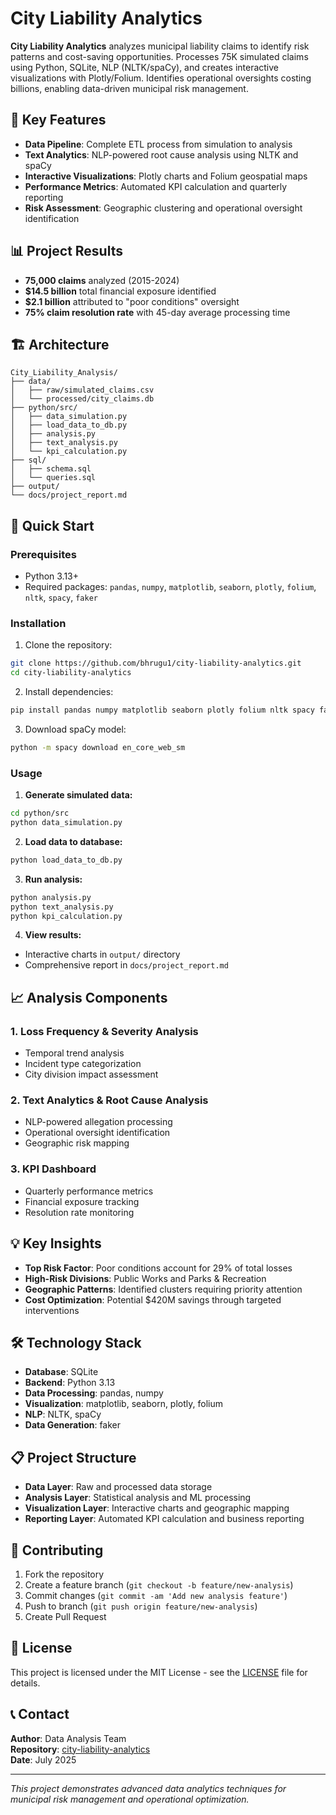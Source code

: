 # City Liability Analytics

**City Liability Analytics** analyzes municipal liability claims to identify risk patterns and cost-saving opportunities. Processes 75K simulated claims using Python, SQLite, NLP (NLTK/spaCy), and creates interactive visualizations with Plotly/Folium. Identifies operational oversights costing billions, enabling data-driven municipal risk management.

## 🎯 Key Features

- **Data Pipeline**: Complete ETL process from simulation to analysis
- **Text Analytics**: NLP-powered root cause analysis using NLTK and spaCy
- **Interactive Visualizations**: Plotly charts and Folium geospatial maps
- **Performance Metrics**: Automated KPI calculation and quarterly reporting
- **Risk Assessment**: Geographic clustering and operational oversight identification

## 📊 Project Results

- **75,000 claims** analyzed (2015-2024)
- **$14.5 billion** total financial exposure identified
- **$2.1 billion** attributed to "poor conditions" oversight
- **75% claim resolution rate** with 45-day average processing time

## 🏗️ Architecture

```
City_Liability_Analysis/
├── data/
│   ├── raw/simulated_claims.csv
│   └── processed/city_claims.db
├── python/src/
│   ├── data_simulation.py
│   ├── load_data_to_db.py
│   ├── analysis.py
│   ├── text_analysis.py
│   └── kpi_calculation.py
├── sql/
│   ├── schema.sql
│   └── queries.sql
├── output/
└── docs/project_report.md
```

## 🚀 Quick Start

### Prerequisites
- Python 3.13+
- Required packages: `pandas`, `numpy`, `matplotlib`, `seaborn`, `plotly`, `folium`, `nltk`, `spacy`, `faker`

### Installation

1. Clone the repository:
```bash
git clone https://github.com/bhrugu1/city-liability-analytics.git
cd city-liability-analytics
```

2. Install dependencies:
```bash
pip install pandas numpy matplotlib seaborn plotly folium nltk spacy faker
```

3. Download spaCy model:
```bash
python -m spacy download en_core_web_sm
```

### Usage

1. **Generate simulated data:**
```bash
cd python/src
python data_simulation.py
```

2. **Load data to database:**
```bash
python load_data_to_db.py
```

3. **Run analysis:**
```bash
python analysis.py
python text_analysis.py
python kpi_calculation.py
```

4. **View results:**
- Interactive charts in `output/` directory
- Comprehensive report in `docs/project_report.md`

## 📈 Analysis Components

### 1. Loss Frequency & Severity Analysis
- Temporal trend analysis
- Incident type categorization
- City division impact assessment

### 2. Text Analytics & Root Cause Analysis
- NLP-powered allegation processing
- Operational oversight identification
- Geographic risk mapping

### 3. KPI Dashboard
- Quarterly performance metrics
- Financial exposure tracking
- Resolution rate monitoring

## 💡 Key Insights

- **Top Risk Factor**: Poor conditions account for 29% of total losses
- **High-Risk Divisions**: Public Works and Parks & Recreation
- **Geographic Patterns**: Identified clusters requiring priority attention
- **Cost Optimization**: Potential $420M savings through targeted interventions

## 🛠️ Technology Stack

- **Database**: SQLite
- **Backend**: Python 3.13
- **Data Processing**: pandas, numpy
- **Visualization**: matplotlib, seaborn, plotly, folium
- **NLP**: NLTK, spaCy
- **Data Generation**: faker

## 📋 Project Structure

- **Data Layer**: Raw and processed data storage
- **Analysis Layer**: Statistical analysis and ML processing
- **Visualization Layer**: Interactive charts and geographic mapping
- **Reporting Layer**: Automated KPI calculation and business reporting

## 🤝 Contributing

1. Fork the repository
2. Create a feature branch (`git checkout -b feature/new-analysis`)
3. Commit changes (`git commit -am 'Add new analysis feature'`)
4. Push to branch (`git push origin feature/new-analysis`)
5. Create Pull Request

## 📄 License

This project is licensed under the MIT License - see the [LICENSE](LICENSE) file for details.

## 📞 Contact

**Author**: Data Analysis Team  
**Repository**: [city-liability-analytics](https://github.com/bhrugu1/city-liability-analytics)  
**Date**: July 2025

---

*This project demonstrates advanced data analytics techniques for municipal risk management and operational optimization.*

